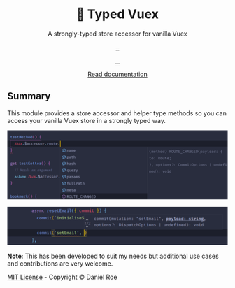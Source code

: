 <h1 align="center" >🏦 Typed Vuex</h1>
<p align="center">A strongly-typed store accessor for vanilla Vuex</p>

<p align="center">
<a href="https://npmjs.com/package/typed-vuex">
    <img alt="" src="https://img.shields.io/npm/v/typed-vuex/latest.svg?style=flat-square">
</a>
<a href="https://bundlephobia.com/result?p=typed-vuex">
    <img alt="" src="https://img.shields.io/bundlephobia/minzip/typed-vuex?style=flat-square">
</a>
<a href="https://npmjs.com/package/typed-vuex">
    <img alt="" src="https://img.shields.io/npm/dt/typed-vuex.svg?style=flat-square">
</a>
</p>
<p align="center">
<a href="https://david-dm.org/danielroe/typed-vuex">
    <img alt="" src="https://img.shields.io/david/danielroe/typed-vuex.svg?style=flat-square">
</a>
<a href="https://lgtm.com/projects/g/danielroe/typed-vuex">
    <img alt="" src="https://img.shields.io/lgtm/alerts/github/danielroe/typed-vuex?style=flat-square">
</a>
<a href="https://lgtm.com/projects/g/danielroe/typed-vuex">
    <img alt="" src="https://img.shields.io/lgtm/grade/javascript/github/danielroe/typed-vuex?style=flat-square">
</a>
<a href="https://codecov.io/gh/danielroe/typed-vuex">
    <img alt="" src="https://img.shields.io/codecov/c/github/danielroe/typed-vuex.svg?style=flat-square">
</a>
</p>

<p align="center">
<a href="https://typed-vuex.roe.dev">Read documentation</a>
</p>

## Summary

This module provides a store accessor and helper type methods so you can access your vanilla Vuex store in a strongly typed way.

![Image showing autocomplete on this.$accessor](./docs/static/images/screenshot1.png)

![Image showing autocomplete on commit within store](./docs/static/images/screenshot2.png)

**Note**: This has been developed to suit my needs but additional use cases and contributions are very welcome.

[MIT License](./LICENSE) - Copyright &copy; Daniel Roe
